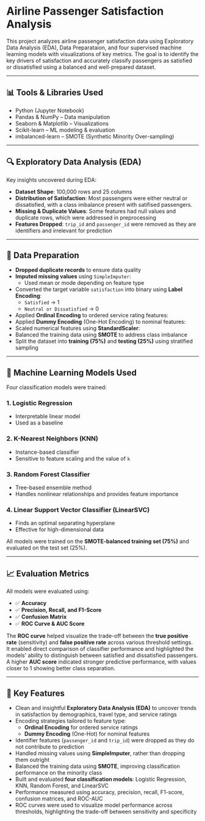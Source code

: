 # Airline Passenger Satisfaction Analysis

This project analyzes airline passenger satisfaction data using Exploratory Data Analysis (EDA), Data Preparataion, and four supervised machine learning models with visualizations of key metrics. The goal is to identify the key drivers of satisfaction and accurately classify passengers as satisfied or dissatisfied using a balanced and well-prepared dataset.

---

## 📊 Tools & Libraries Used

- Python (Jupyter Notebook)
- Pandas & NumPy – Data manipulation
- Seaborn & Matplotlib – Visualizations
- Scikit-learn – ML modeling & evaluation
- imbalanced-learn – SMOTE (Synthetic Minority Over-sampling)

---

## 🔍 Exploratory Data Analysis (EDA)

Key insights uncovered during EDA:

- **Dataset Shape**: 100,000 rows and 25 columns
- **Distribution of Satisfaction**: Most passengers were either neutral or dissatisfied, with a class imbalance present with satifised passengers.
- **Missing & Duplicate Values**: Some features had null values and duplicate rows, which were addressed in preprocessing
- **Features Dropped**: `trip_id` and `passenger_id` were removed as they are identifiers and irrelevant for prediction

---

## 🧹 Data Preparation

- **Dropped duplicate records** to ensure data quality
- **Imputed missing values** using `SimpleImputer`:
  - Used mean or mode depending on feature type
- Converted the target variable `satisfaction` into binary using **Label Encoding**:
  - `Satisfied` → 1  
  - `Neutral or Dissatisfied` → 0
- Applied **Ordinal Encoding** to ordered service rating features:
- Applied **Dummy Encoding** (One-Hot Encoding) to nominal features:
- Scaled numerical features using **StandardScaler**:
- Balanced the training data using **SMOTE** to address class imbalance
- Split the dataset into **training (75%)** and **testing (25%)** using stratified sampling

---

## 🧠 Machine Learning Models Used

Four classification models were trained:

### 1. Logistic Regression
- Interpretable linear model
- Used as a baseline

### 2. K-Nearest Neighbors (KNN)
- Instance-based classifier
- Sensitive to feature scaling and the value of `k`

### 3. Random Forest Classifier
- Tree-based ensemble method
- Handles nonlinear relationships and provides feature importance

### 4. Linear Support Vector Classifier (LinearSVC)
- Finds an optimal separating hyperplane
- Effective for high-dimensional data

All models were trained on the **SMOTE-balanced training set (75%)** and evaluated on the test set (25%).

---

## 📈 Evaluation Metrics

All models were evaluated using:

- ✅ **Accuracy**
- ✅ **Precision, Recall, and F1-Score**
- ✅ **Confusion Matrix**
- ✅ **ROC Curve & AUC Score**

The **ROC curve** helped visualize the trade-off between the **true positive rate** (sensitivity) and **false positive rate** across various threshold settings.  
It enabled direct comparison of classifier performance and highlighted the models' ability to distinguish between satisfied and dissatisfied passengers.  
A higher **AUC score** indicated stronger predictive performance, with values closer to 1 showing better class separation.

---

## 📌 Key Features

- Clean and insightful **Exploratory Data Analysis (EDA)** to uncover trends in satisfaction by demographics, travel type, and service ratings
- Encoding strategies tailored to feature type:
  - **Ordinal Encoding** for ordered service ratings
  - **Dummy Encoding** (One-Hot) for nominal features 
- Identifier features (`passenger_id` and `trip_id`) were dropped as they do not contribute to prediction
- Handled missing values using **SimpleImputer**, rather than dropping them outright
- Balanced the training data using **SMOTE**, improving classification performance on the minority class
- Built and evaluated **four classification models**: Logistic Regression, KNN, Random Forest, and LinearSVC
- Performance measured using accuracy, precision, recall, F1-score, confusion matrices, and ROC-AUC
- ROC curves were used to visualize model performance across thresholds, highlighting the trade-off between sensitivity and specificity